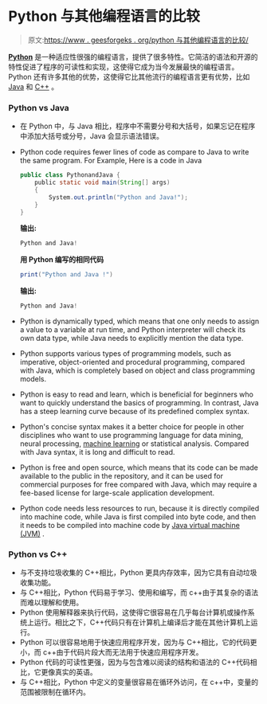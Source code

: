 # Python 与其他编程语言的比较

> 原文:[https://www . geesforgeks . org/python 与其他编程语言的比较/](https://www.geeksforgeeks.org/comparison-of-python-with-other-programming-languages/)

**[Python](https://www.geeksforgeeks.org/python-programming-language/)** 是一种适应性很强的编程语言，提供了很多特性。它简洁的语法和开源的特性促进了程序的可读性和实现，这使得它成为当今发展最快的编程语言。Python 还有许多其他的优势，这使得它比其他流行的编程语言更有优势，比如 [Java](https://www.geeksforgeeks.org/java/) 和 [C++](https://www.geeksforgeeks.org/c-plus-plus/) 。

### Python vs Java

*   在 Python 中，与 Java 相比，程序中不需要分号和大括号，如果忘记在程序中添加大括号或分号，Java 会显示语法错误。
*   Python code requires fewer lines of code as compare to Java to write the same program. For Example, Here is a code in Java

    ```java
    public class PythonandJava {
        public static void main(String[] args)
        {
            System.out.println("Python and Java!");
        }
    }
    ```

    **输出:**

    ```java
    Python and Java!

    ```

    **用 Python 编写的相同代码**

    ```java
    print("Python and Java !")
    ```

    **输出:**

    ```java
    Python and Java!

    ```

*   Python is dynamically typed, which means that one only needs to assign a value to a variable at run time, and Python interpreter will check its own data type, while Java needs to explicitly mention the data type.
*   Python supports various types of programming models, such as imperative, object-oriented and procedural programming, compared with Java, which is completely based on object and class programming models.
*   Python is easy to read and learn, which is beneficial for beginners who want to quickly understand the basics of programming. In contrast, Java has a steep learning curve because of its predefined complex syntax.
*   Python's concise syntax makes it a better choice for people in other disciplines who want to use programming language for data mining, neural processing, [machine learning](https://www.geeksforgeeks.org/machine-learning/) or statistical analysis. Compared with Java syntax, it is long and difficult to read.
*   Python is free and open source, which means that its code can be made available to the public in the repository, and it can be used for commercial purposes for free compared with Java, which may require a fee-based license for large-scale application development.
*   Python code needs less resources to run, because it is directly compiled into machine code, while Java is first compiled into byte code, and then it needs to be compiled into machine code by [Java virtual machine (JVM)](https://www.geeksforgeeks.org/jvm-works-jvm-architecture/) .

### Python vs C++

*   与不支持垃圾收集的 C++相比，Python 更具内存效率，因为它具有自动垃圾收集功能。
*   与 C++相比，Python 代码易于学习、使用和编写，而 c++由于其复杂的语法而难以理解和使用。
*   Python 使用解释器来执行代码，这使得它很容易在几乎每台计算机或操作系统上运行。相比之下，C++代码只有在计算机上编译后才能在其他计算机上运行。
*   Python 可以很容易地用于快速应用程序开发，因为与 C++相比，它的代码更小，而 c++由于代码片段大而无法用于快速应用程序开发。
*   Python 代码的可读性更强，因为与包含难以阅读的结构和语法的 C++代码相比，它更像真实的英语。
*   与 C++相比，Python 中定义的变量很容易在循环外访问，在 c++中，变量的范围被限制在循环内。